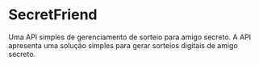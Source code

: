 # SecretFriend
Uma API simples de gerenciamento de sorteio para amigo secreto. A API apresenta uma solução simples para gerar sorteios digitais de amigo secreto.
